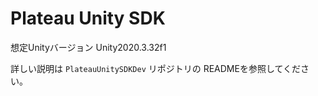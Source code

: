 # Plateau Unity SDK

想定Unityバージョン Unity2020.3.32f1  
  
詳しい説明は ```PlateauUnitySDKDev``` リポジトリの READMEを参照してください。